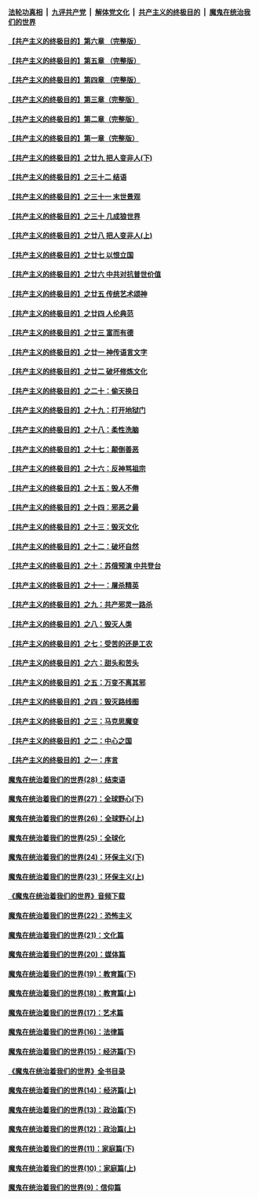 ####  [法轮功真相](../../../../basic/blob/master/README.md?t=08201552) &nbsp;|&nbsp; [九评共产党](../../../../9ping.md/blob/master/README.md?t=08201552) &nbsp;|&nbsp; [解体党文化](../../../../jtdwh.md/blob/master/README.md?t=08201552)  &nbsp;|&nbsp; [共产主义的终极目的](../../../../gczydzjmd.md/blob/master/README.md?t=08201552) &nbsp;|&nbsp; [魔鬼在统治我们的世界](../../../../mgztzwmdsj.md/blob/master/README.md?t=08201552) 

#### [【共产主义的终极目的】第六章 （完整版）](../pages/nsc422/n11428913.md?t=08201552) 

#### [【共产主义的终极目的】第五章 （完整版）](../pages/nsc422/n11428912.md?t=08201552) 

#### [【共产主义的终极目的】第四章 （完整版）](../pages/nsc422/n11428907.md?t=08201552) 

#### [【共产主义的终极目的】第三章（完整版）](../pages/nsc422/n11428848.md?t=08201552) 

#### [【共产主义的终极目的】第二章（完整版）](../pages/nsc422/n11428831.md?t=08201552) 

#### [【共产主义的终极目的】第一章（完整版）](../pages/nsc422/n11417651.md?t=08201552) 

#### [【共产主义的终极目的】之廿九 把人变非人(下)](../pages/nsc422/n11344140.md?t=08201552) 

#### [【共产主义的终极目的】之三十二 结语](../pages/nsc422/n11360535.md?t=08201552) 

#### [【共产主义的终极目的】之三十一 末世景观](../pages/nsc422/n11351129.md?t=08201552) 

#### [【共产主义的终极目的】之三十 几成狼世界](../pages/nsc422/n11348280.md?t=08201552) 

#### [【共产主义的终极目的】之廿八 把人变非人(上)](../pages/nsc422/n11340492.md?t=08201552) 

#### [【共产主义的终极目的】之廿七 以恨立国](../pages/nsc422/n11336944.md?t=08201552) 

#### [【共产主义的终极目的】之廿六 中共对抗普世价值](../pages/nsc422/n11324785.md?t=08201552) 

#### [【共产主义的终极目的】之廿五 传统艺术颂神](../pages/nsc422/n11296396.md?t=08201552) 

#### [【共产主义的终极目的】之廿四 人伦典范](../pages/nsc422/n11296397.md?t=08201552) 

#### [【共产主义的终极目的】之廿三 富而有德](../pages/nsc422/n11283598.md?t=08201552) 

#### [【共产主义的终极目的】之廿一 神传语言文字](../pages/nsc422/n11263265.md?t=08201552) 

#### [【共产主义的终极目的】之廿二 破坏修炼文化](../pages/nsc422/n11245728.md?t=08201552) 

#### [【共产主义的终极目的】之二十：偷天换日](../pages/nsc422/n11238846.md?t=08201552) 

#### [【共产主义的终极目的】之十九：打开地狱门](../pages/nsc422/n11206376.md?t=08201552) 

#### [【共产主义的终极目的】之十八：柔性洗脑](../pages/nsc422/n11199994.md?t=08201552) 

#### [【共产主义的终极目的】之十七：颠倒善恶](../pages/nsc422/n11179782.md?t=08201552) 

#### [【共产主义的终极目的】之十六：反神骂祖宗](../pages/nsc422/n11166798.md?t=08201552) 

#### [【共产主义的终极目的】之十五：毁人不倦](../pages/nsc422/n11166792.md?t=08201552) 

#### [【共产主义的终极目的】之十四：邪恶之最](../pages/nsc422/n11150249.md?t=08201552) 

#### [【共产主义的终极目的】之十三：毁灭文化](../pages/nsc422/n11135227.md?t=08201552) 

#### [【共产主义的终极目的】之十二：破坏自然](../pages/nsc422/n11135214.md?t=08201552) 

#### [【共产主义的终极目的】之十：苏俄预演 中共登台](../pages/nsc422/n11118424.md?t=08201552) 

#### [【共产主义的终极目的】之十一：屠杀精英](../pages/nsc422/n11118442.md?t=08201552) 

#### [【共产主义的终极目的】之九：共产邪灵一路杀](../pages/nsc422/n11114139.md?t=08201552) 

#### [【共产主义的终极目的】之八：毁灭人类](../pages/nsc422/n11108503.md?t=08201552) 

#### [【共产主义的终极目的】之七：受苦的还是工农](../pages/nsc422/n11101809.md?t=08201552) 

#### [【共产主义的终极目的】之六：甜头和苦头](../pages/nsc422/n11096971.md?t=08201552) 

#### [【共产主义的终极目的】之五：万变不离其邪](../pages/nsc422/n11091285.md?t=08201552) 

#### [【共产主义的终极目的】之四：毁灭路线图](../pages/nsc422/n11086284.md?t=08201552) 

#### [【共产主义的终极目的】之三：马克思魔变](../pages/nsc422/n11061941.md?t=08201552) 

#### [【共产主义的终极目的】之二：中心之国](../pages/nsc422/n11047728.md?t=08201552) 

#### [【共产主义的终极目的】之一：序言](../pages/nsc422/n11086077.md?t=08201552) 

#### [魔鬼在统治着我们的世界(28)：结束语](../pages/nsc422/n10936246.md?t=08201552) 

#### [魔鬼在统治着我们的世界(27)：全球野心(下)](../pages/nsc422/n10928319.md?t=08201552) 

#### [魔鬼在统治着我们的世界(26)：全球野心(上)](../pages/nsc422/n10900318.md?t=08201552) 

#### [魔鬼在统治着我们的世界(25)：全球化](../pages/nsc422/n10788205.md?t=08201552) 

#### [魔鬼在统治着我们的世界(24)：环保主义(下)](../pages/nsc422/n10695307.md?t=08201552) 

#### [魔鬼在统治着我们的世界(23)：环保主义(上)](../pages/nsc422/n10688613.md?t=08201552) 

#### [《魔鬼在统治着我们的世界》音频下载](../pages/nsc422/n10635553.md?t=08201552) 

#### [魔鬼在统治着我们的世界(22)：恐怖主义](../pages/nsc422/n10614727.md?t=08201552) 

#### [魔鬼在统治着我们的世界(21)：文化篇](../pages/nsc422/n10597706.md?t=08201552) 

#### [魔鬼在统治着我们的世界(20)：媒体篇](../pages/nsc422/n10586579.md?t=08201552) 

#### [魔鬼在统治着我们的世界(19)：教育篇(下)](../pages/nsc422/n10564808.md?t=08201552) 

#### [魔鬼在统治着我们的世界(18)：教育篇(上)](../pages/nsc422/n10526970.md?t=08201552) 

#### [魔鬼在统治着我们的世界(17)：艺术篇](../pages/nsc422/n10499093.md?t=08201552) 

#### [魔鬼在统治着我们的世界(16)：法律篇](../pages/nsc422/n10485969.md?t=08201552) 

#### [魔鬼在统治着我们的世界(15)：经济篇(下)](../pages/nsc422/n10469975.md?t=08201552) 

#### [《魔鬼在统治着我们的世界》全书目录](../pages/nsc422/n10464261.md?t=08201552) 

#### [魔鬼在统治着我们的世界(14)：经济篇(上)](../pages/nsc422/n10457370.md?t=08201552) 

#### [魔鬼在统治着我们的世界(13)：政治篇(下)](../pages/nsc422/n10448270.md?t=08201552) 

#### [魔鬼在统治着我们的世界(12)：政治篇(上)](../pages/nsc422/n10444576.md?t=08201552) 

#### [魔鬼在统治着我们的世界(11)：家庭篇(下)](../pages/nsc422/n10440961.md?t=08201552) 

#### [魔鬼在统治着我们的世界(10)：家庭篇(上)](../pages/nsc422/n10435448.md?t=08201552) 

#### [魔鬼在统治着我们的世界(9)：信仰篇](../pages/nsc422/n10432159.md?t=08201552) 

